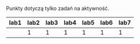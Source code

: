 Punkty dotyczą tylko zadań na aktywność.

| lab1 | lab2 | lab3 | lab4 | lab5 | lab6 | lab7 |
|------|------|------|------|------|------|------|
|      |    1 |    1 |    1 |    1 |    1 |    1 |
